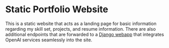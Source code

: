 # Static Portfolio Website

This is a static website that acts as a landing page for basic information regarding my skill set, projects, and resume information.
There are also additional endpoints that are forwarded to a [Django webapp](https://github.com/cmadajski/openai_webapp) that integrates OpenAI services seamlessly into the site.
